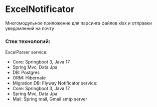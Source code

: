 # ExcelNotificator
Многомодульное приложение для парсинга файлов xlsx и отправки уведомлений на почту
### Стек технологий: 
ExcelParser service: 
- Core: Springboot 3, Java 17
- Spring Mvc, Data Jpa
- DB: Postgres
- ORM: Hibernate
- Migration DB: Flyway
Notificator service:
- Core: Springboot 3, Java 17
- Spring Mvc, Data Jpa
- Mail: Spring mail, Gmail smtp server
  

